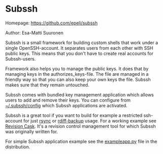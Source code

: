 # Subssh

Homepage: https://github.com/epeli/subssh

Author: Esa-Matti Suuronen <esa-matti aet suuronen dot org>

Subssh is a small framework for building custom shells that work under a
single OpenSSH-account. It separates users from each other with SSH public keys.
This means that you don't have to create real accounts for Subssh-users.

Framework also helps you to manage the public keys. It does that by managing
keys in the authorizes\_keys-file. The file are managed in a friendly way so
that you can also keep your own keys the file. Subssh makes sure that they
remain untouched.

Subssh comes with bundled key management application which allows users to add
and remove their keys. You can configure from [~/.subssh/config][config]  which Subssh
applications are activated.

Subssh is a great tool if you want to build for example a restricted
ssh-account for just [rsync][] or [rdiff-backup][] usage. For a working example
see [Revision Cask][]. It's a revision control management tool for which Subssh
was originally written for.

For simple Subssh application example see the [exampleapp.py][] file in the
distribution.


[rsync]: http://samba.anu.edu.au/rsync/
[rdiff-backup]: http://www.nongnu.org/rdiff-backup/
[Revision Cask]: http://esa-matti.suuronen.org/projects/revisioncask/
[exampleapp.py]: https://github.com/epeli/subssh/blob/master/exampleapp.py
[config]: https://github.com/epeli/subssh/blob/master/subssh/default/config
